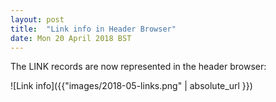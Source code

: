 ```yaml
---
layout: post
title:  "Link info in Header Browser"
date: Mon 20 April 2018 BST
---
```


The LINK records are now represented in the header browser:

![Link info]({{"images/2018-05-links.png" | absolute_url }})


